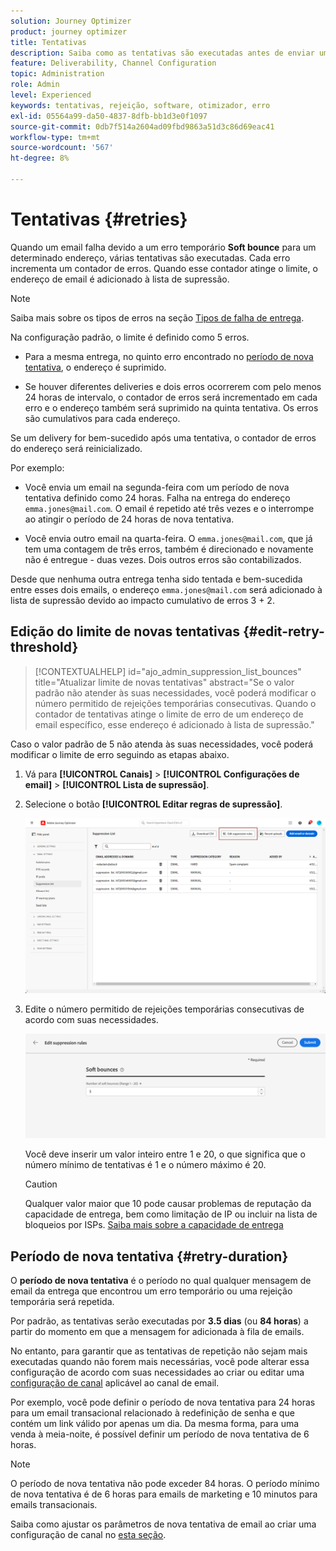 ```yaml
---
solution: Journey Optimizer
product: journey optimizer
title: Tentativas
description: Saiba como as tentativas são executadas antes de enviar um endereço para a lista de supressão
feature: Deliverability, Channel Configuration
topic: Administration
role: Admin
level: Experienced
keywords: tentativas, rejeição, software, otimizador, erro
exl-id: 05564a99-da50-4837-8dfb-bb1d3e0f1097
source-git-commit: 0db7f514a2604ad09fbd9863a51d3c86d69eac41
workflow-type: tm+mt
source-wordcount: '567'
ht-degree: 8%

---
```


# Tentativas {#retries}

Quando um email falha devido a um erro temporário **Soft bounce** para um determinado endereço, várias tentativas são executadas. Cada erro incrementa um contador de erros. Quando esse contador atinge o limite, o endereço de email é adicionado à lista de supressão.

>[!NOTE]
>
>Saiba mais sobre os tipos de erros na seção [Tipos de falha de entrega](../reports/suppression-list.md#delivery-failures).

Na configuração padrão, o limite é definido como 5 erros.

* Para a mesma entrega, no quinto erro encontrado no [período de nova tentativa](#retry-duration), o endereço é suprimido.

* Se houver diferentes deliveries e dois erros ocorrerem com pelo menos 24 horas de intervalo, o contador de erros será incrementado em cada erro e o endereço também será suprimido na quinta tentativa. Os erros são cumulativos para cada endereço.

Se um delivery for bem-sucedido após uma tentativa, o contador de erros do endereço será reinicializado.

Por exemplo:

* Você envia um email na segunda-feira com um período de nova tentativa definido como 24 horas. Falha na entrega do endereço `emma.jones@mail.com`. O email é repetido até três vezes e o interrompe ao atingir o período de 24 horas de nova tentativa.

* Você envia outro email na quarta-feira. O `emma.jones@mail.com`, que já tem uma contagem de três erros, também é direcionado e novamente não é entregue - duas vezes. Dois outros erros são contabilizados.

Desde que nenhuma outra entrega tenha sido tentada e bem-sucedida entre esses dois emails, o endereço `emma.jones@mail.com` será adicionado à lista de supressão devido ao impacto cumulativo de erros 3 + 2.

## Edição do limite de novas tentativas {#edit-retry-threshold}

>[!CONTEXTUALHELP]
>id="ajo_admin_suppression_list_bounces"
>title="Atualizar limite de novas tentativas"
>abstract="Se o valor padrão não atender às suas necessidades, você poderá modificar o número permitido de rejeições temporárias consecutivas. Quando o contador de tentativas atinge o limite de erro de um endereço de email específico, esse endereço é adicionado à lista de supressão."
<!--
>additional-url="https://experienceleague.adobe.com/docs/journey-optimizer/using/reporting/deliverability/suppression-list.html" text="Understand the suppresion list"-->

Caso o valor padrão de 5 não atenda às suas necessidades, você poderá modificar o limite de erro seguindo as etapas abaixo.

1. Vá para **[!UICONTROL Canais]** > **[!UICONTROL Configurações de email]** > **[!UICONTROL Lista de supressão]**.

1. Selecione o botão **[!UICONTROL Editar regras de supressão]**.

   ![](assets/suppression-list-edit-retries.png)

1. Edite o número permitido de rejeições temporárias consecutivas de acordo com suas necessidades.

   ![](assets/suppression-list-edit-soft-bounces.png)

   Você deve inserir um valor inteiro entre 1 e 20, o que significa que o número mínimo de tentativas é 1 e o número máximo é 20.

   >[!CAUTION]
   >
   >Qualquer valor maior que 10 pode causar problemas de reputação da capacidade de entrega, bem como limitação de IP ou incluir na lista de bloqueios por ISPs. [Saiba mais sobre a capacidade de entrega](../reports/deliverability.md)

## Período de nova tentativa {#retry-duration}

O **período de nova tentativa** é o período no qual qualquer mensagem de email da entrega que encontrou um erro temporário ou uma rejeição temporária será repetida.

Por padrão, as tentativas serão executadas por **3.5 dias** (ou **84 horas**) a partir do momento em que a mensagem for adicionada à fila de emails.

No entanto, para garantir que as tentativas de repetição não sejam mais executadas quando não forem mais necessárias, você pode alterar essa configuração de acordo com suas necessidades ao criar ou editar uma [configuração de canal](channel-surfaces.md) aplicável ao canal de email.

Por exemplo, você pode definir o período de nova tentativa para 24 horas para um email transacional relacionado à redefinição de senha e que contém um link válido por apenas um dia. Da mesma forma, para uma venda à meia-noite, é possível definir um período de nova tentativa de 6 horas.

>[!NOTE]
>
>O período de nova tentativa não pode exceder 84 horas. O período mínimo de nova tentativa é de 6 horas para emails de marketing e 10 minutos para emails transacionais.

Saiba como ajustar os parâmetros de nova tentativa de email ao criar uma configuração de canal no [esta seção](../email/email-settings.md#email-retry).

